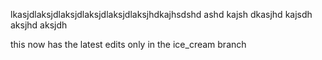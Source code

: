 lkasjdlaksjdlaksjdlaksjdlaksjdlaksjhdkajhsdshd ashd kajsh dkasjhd kajsdh aksjhd aksjdh 

this now has the latest edits only in the ice_cream branch

